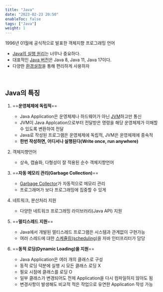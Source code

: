 ```yaml
---
title: "Java"
date: "2023-02-23 20:50"
enableToc: false
tags: ["Java"]
weight: 1
---
```


1996년 01월에 공식적으로 발표한 객체지향 프로그래밍 언어
- [Java의 실행 원리](brain/Java/JavaExecute)는 너무나 중요하다.
- 대표적인 [Java 버전](brain/Java/JavaVersion)은 Java 8, Java 11, Java 17이다.
- 다양한 [환경설정](brain/Java/java-settings)을 통해 편리하게 사용하자

<br>

## Java의 특징

1. ==**운영체제에 독립적**==
	- Java Application은 운영체제나 하드웨어가 아닌 [JVM](brain/Java/JVM)하고만 통신
	- JVM이 Java Applcation으로부터 전달받은 명령을 해당 운영체제가 이해할 수 있도록 변환하여 전달
	- Java로 작성된 프로그램은 운영체제에 독립적, JVM은 운영체제에 종속적
	- **한번 작성하면, 어디서나 실행된다(Write once, run anywhere)**

2. 객체지향언어
	- 상속, 캡슐화, 다형성이 잘 적용된 순수 객체지향언어

3. ==**자동 메모리 관리(Garbage Collection)**==

	- [Garbage Collector](brain/Java/GC)가 자동적으로 메모리 관리
	- 프로그래머가 보다 프로그래밍에 집중할 수 있게

4. 네트워크, 분산처리 지원
	- 다양한 네트워크 프로그래밍 라이브러리(Java API) 지원

5. ==**멀티스레드 지원**==
	- Java에서 개발된 멀티스레드 프로그램은 시스템과 관계없이 구현가능
	- 여러 스레드에 대한 [스케쥴링(scheduling)](brain/CS/OS/Scheduling)을 자바 인터프리터가 담당

6. ==**동적 로딩(Dynamic Loading)을 지원**==
	- Java Application은 여러 개의 클래스로 구성
	- 동적 로딩 덕분에 실행 시 모든 클래스 로딩 X
	- 필요 시점에 클래스를 로딩 O
	- 일부 클래스가 변경되어도 전체 Application을 다시 컴파일하지 않아도 됨
	- 변경사항이 발생해도 비교적 적은 작업으로 유연한 Application 작성 가능